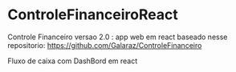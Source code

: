 # ControleFinanceiroReact

Controle Financeiro versao 2.0 : app web em react
baseado nesse repositorio: https://github.com/Galaraz/ControleFinanceiro

Fluxo de caixa com DashBord em react 
